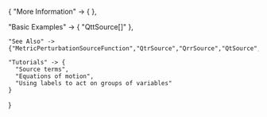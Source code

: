 {
  "More Information" -> {
  },

  "Basic Examples" -> {
    "QttSource[]"
    },

    "See Also" ->
    {"MetricPerturbationSourceFunction","QtrSource","QrrSource","QtSource","QrSource","QSharpSource","QFlatSource","PtSource","PrSource","PSource"},

    "Tutorials" -> {
      "Source terms",
      "Equations of motion",
      "Using labels to act on groups of variables"
    }

}
